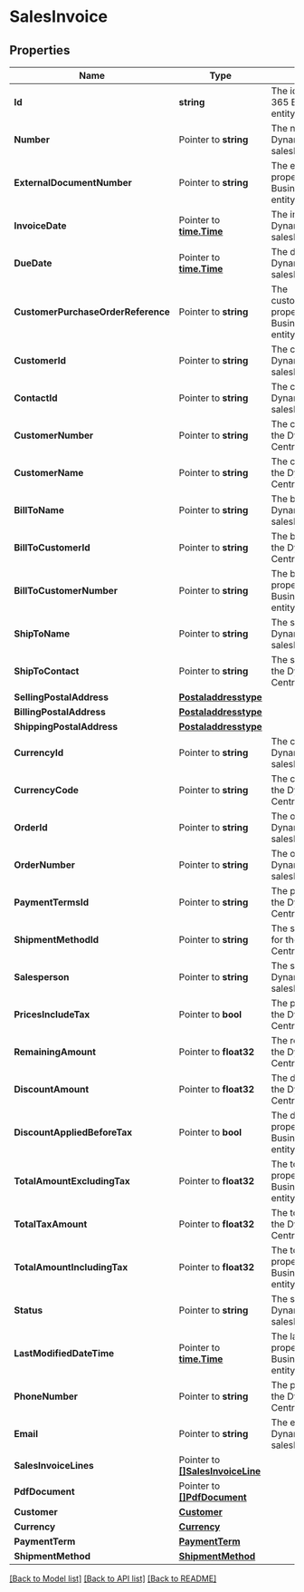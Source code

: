 # SalesInvoice

## Properties

Name | Type | Description | Notes
------------ | ------------- | ------------- | -------------
**Id** | **string** | The id property for the Dynamics 365 Business Central salesInvoice entity | [optional] 
**Number** | Pointer to **string** | The number property for the Dynamics 365 Business Central salesInvoice entity | [optional] 
**ExternalDocumentNumber** | Pointer to **string** | The externalDocumentNumber property for the Dynamics 365 Business Central salesInvoice entity | [optional] 
**InvoiceDate** | Pointer to [**time.Time**](time.Time.md) | The invoiceDate property for the Dynamics 365 Business Central salesInvoice entity | [optional] 
**DueDate** | Pointer to [**time.Time**](time.Time.md) | The dueDate property for the Dynamics 365 Business Central salesInvoice entity | [optional] 
**CustomerPurchaseOrderReference** | Pointer to **string** | The customerPurchaseOrderReference property for the Dynamics 365 Business Central salesInvoice entity | [optional] 
**CustomerId** | Pointer to **string** | The customerId property for the Dynamics 365 Business Central salesInvoice entity | [optional] 
**ContactId** | Pointer to **string** | The contactId property for the Dynamics 365 Business Central salesInvoice entity | [optional] 
**CustomerNumber** | Pointer to **string** | The customerNumber property for the Dynamics 365 Business Central salesInvoice entity | [optional] 
**CustomerName** | Pointer to **string** | The customerName property for the Dynamics 365 Business Central salesInvoice entity | [optional] 
**BillToName** | Pointer to **string** | The billToName property for the Dynamics 365 Business Central salesInvoice entity | [optional] 
**BillToCustomerId** | Pointer to **string** | The billToCustomerId property for the Dynamics 365 Business Central salesInvoice entity | [optional] 
**BillToCustomerNumber** | Pointer to **string** | The billToCustomerNumber property for the Dynamics 365 Business Central salesInvoice entity | [optional] 
**ShipToName** | Pointer to **string** | The shipToName property for the Dynamics 365 Business Central salesInvoice entity | [optional] 
**ShipToContact** | Pointer to **string** | The shipToContact property for the Dynamics 365 Business Central salesInvoice entity | [optional] 
**SellingPostalAddress** | [**Postaladdresstype**](postaladdresstype.md) |  | [optional] 
**BillingPostalAddress** | [**Postaladdresstype**](postaladdresstype.md) |  | [optional] 
**ShippingPostalAddress** | [**Postaladdresstype**](postaladdresstype.md) |  | [optional] 
**CurrencyId** | Pointer to **string** | The currencyId property for the Dynamics 365 Business Central salesInvoice entity | [optional] 
**CurrencyCode** | Pointer to **string** | The currencyCode property for the Dynamics 365 Business Central salesInvoice entity | [optional] 
**OrderId** | Pointer to **string** | The orderId property for the Dynamics 365 Business Central salesInvoice entity | [optional] 
**OrderNumber** | Pointer to **string** | The orderNumber property for the Dynamics 365 Business Central salesInvoice entity | [optional] 
**PaymentTermsId** | Pointer to **string** | The paymentTermsId property for the Dynamics 365 Business Central salesInvoice entity | [optional] 
**ShipmentMethodId** | Pointer to **string** | The shipmentMethodId property for the Dynamics 365 Business Central salesInvoice entity | [optional] 
**Salesperson** | Pointer to **string** | The salesperson property for the Dynamics 365 Business Central salesInvoice entity | [optional] 
**PricesIncludeTax** | Pointer to **bool** | The pricesIncludeTax property for the Dynamics 365 Business Central salesInvoice entity | [optional] 
**RemainingAmount** | Pointer to **float32** | The remainingAmount property for the Dynamics 365 Business Central salesInvoice entity | [optional] 
**DiscountAmount** | Pointer to **float32** | The discountAmount property for the Dynamics 365 Business Central salesInvoice entity | [optional] 
**DiscountAppliedBeforeTax** | Pointer to **bool** | The discountAppliedBeforeTax property for the Dynamics 365 Business Central salesInvoice entity | [optional] 
**TotalAmountExcludingTax** | Pointer to **float32** | The totalAmountExcludingTax property for the Dynamics 365 Business Central salesInvoice entity | [optional] 
**TotalTaxAmount** | Pointer to **float32** | The totalTaxAmount property for the Dynamics 365 Business Central salesInvoice entity | [optional] 
**TotalAmountIncludingTax** | Pointer to **float32** | The totalAmountIncludingTax property for the Dynamics 365 Business Central salesInvoice entity | [optional] 
**Status** | Pointer to **string** | The status property for the Dynamics 365 Business Central salesInvoice entity | [optional] 
**LastModifiedDateTime** | Pointer to [**time.Time**](time.Time.md) | The lastModifiedDateTime property for the Dynamics 365 Business Central salesInvoice entity | [optional] 
**PhoneNumber** | Pointer to **string** | The phoneNumber property for the Dynamics 365 Business Central salesInvoice entity | [optional] 
**Email** | Pointer to **string** | The email property for the Dynamics 365 Business Central salesInvoice entity | [optional] 
**SalesInvoiceLines** | Pointer to [**[]SalesInvoiceLine**](salesInvoiceLine.md) |  | [optional] 
**PdfDocument** | Pointer to [**[]PdfDocument**](pdfDocument.md) |  | [optional] 
**Customer** | [**Customer**](customer.md) |  | [optional] 
**Currency** | [**Currency**](currency.md) |  | [optional] 
**PaymentTerm** | [**PaymentTerm**](paymentTerm.md) |  | [optional] 
**ShipmentMethod** | [**ShipmentMethod**](shipmentMethod.md) |  | [optional] 

[[Back to Model list]](../README.md#documentation-for-models) [[Back to API list]](../README.md#documentation-for-api-endpoints) [[Back to README]](../README.md)


